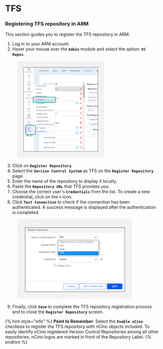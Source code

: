 # TFS

### Registering TFS repository in ARM <a href="#registering-tfs-repository-in-arm" id="registering-tfs-repository-in-arm"></a>

This section guides you to register the TFS repository in ARM.

1. Log in to your ARM account.
2. Hover your mouse over the **`Admin`** module and select the option: **`VC Repos`**.

<figure><img src="../../../../../.gitbook/assets/image.png" alt="" width="285"><figcaption></figcaption></figure>

3. Click on **`Register Repository`**.
4. Select the **`Version Control System`** as TFS on the **`Register Repository`** page.
5. Enter the name of the repository to display it locally.
6. Paste the **`Repository URL`** that TFS provides you.
7. Choose the correct user's **`Credentials`** from the list. To create a new credential, click on the **`+`** icon.
8. Click **`Test Connection`** to check if the connection has been authenticated. A success message is displayed after the authentication is completed.

<figure><img src="../../../../../.gitbook/assets/image (1).png" alt="" width="375"><figcaption></figcaption></figure>

9. Finally, click **`Save`** to complete the TFS repository registration process and to close the **`Register Repository`** screen.

{% hint style="info" %}
**Point to Remember**: Select the **`Enable nCino`** checkbox to register the TFS repository with nCino objects included. To easily identify nCino registered Version Control Repositories among all other repositories, nCino logos are marked in front of the Repository Label.
{% endhint %}
